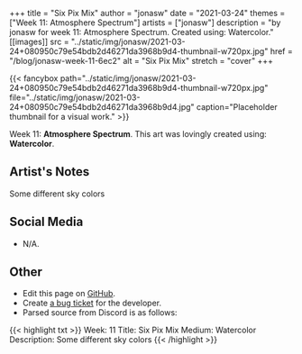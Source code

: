 +++
title =       "Six Pix Mix"
author =      "jonasw"
date =        "2021-03-24"
themes =      ["Week 11: Atmosphere Spectrum"]
artists =     ["jonasw"]
description = "by jonasw for week 11: Atmosphere Spectrum. Created using: Watercolor."
[[images]]
              src = "../static/img/jonasw/2021-03-24+080950c79e54bdb2d46271da3968b9d4-thumbnail-w720px.jpg"
              href = "/blog/jonasw-week-11-6ec2"
              alt = "Six Pix Mix"
              stretch = "cover"
+++


{{< fancybox path="../static/img/jonasw/2021-03-24+080950c79e54bdb2d46271da3968b9d4-thumbnail-w720px.jpg" file="../static/img/jonasw/2021-03-24+080950c79e54bdb2d46271da3968b9d4.jpg" caption="Placeholder thumbnail for a visual work." >}}


Week 11: **Atmosphere Spectrum**. This art was lovingly created using: **Watercolor**.

## Artist's Notes

Some different sky colors

## Social Media

- N/A.

## Other

- Edit this page on [GitHub](https://github.com/teaminkling/web-refresh/edit/main/content/blog/jonasw-week-11-6ec2.md).
- Create [a bug ticket](https://github.com/teaminkling/web-refresh/issues/new?assignees=&labels=bug&template=problem-report.md&title=) for the developer.
- Parsed source from Discord is as follows:

{{< highlight txt >}}
Week: 11
Title: Six Pix Mix
Medium: Watercolor
Description: Some different sky colors
{{< /highlight >}}